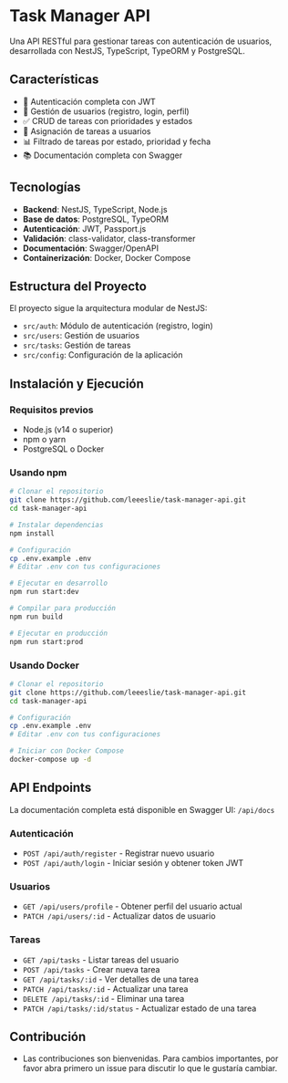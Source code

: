# Task Manager API

Una API RESTful para gestionar tareas con autenticación de usuarios, desarrollada con NestJS, TypeScript, TypeORM y PostgreSQL.

## Características

- 🔐 Autenticación completa con JWT
- 👤 Gestión de usuarios (registro, login, perfil)
- ✅ CRUD de tareas con prioridades y estados
- 📝 Asignación de tareas a usuarios
- 📊 Filtrado de tareas por estado, prioridad y fecha
- 📚 Documentación completa con Swagger

## Tecnologías

- **Backend**: NestJS, TypeScript, Node.js
- **Base de datos**: PostgreSQL, TypeORM
- **Autenticación**: JWT, Passport.js
- **Validación**: class-validator, class-transformer
- **Documentación**: Swagger/OpenAPI
- **Containerización**: Docker, Docker Compose

## Estructura del Proyecto

El proyecto sigue la arquitectura modular de NestJS:

- `src/auth`: Módulo de autenticación (registro, login)
- `src/users`: Gestión de usuarios
- `src/tasks`: Gestión de tareas
- `src/config`: Configuración de la aplicación

## Instalación y Ejecución

### Requisitos previos

- Node.js (v14 o superior)
- npm o yarn
- PostgreSQL o Docker

### Usando npm

```bash
# Clonar el repositorio
git clone https://github.com/leeeslie/task-manager-api.git
cd task-manager-api

# Instalar dependencias
npm install

# Configuración
cp .env.example .env
# Editar .env con tus configuraciones

# Ejecutar en desarrollo
npm run start:dev

# Compilar para producción
npm run build

# Ejecutar en producción
npm run start:prod
```

### Usando Docker

```bash
# Clonar el repositorio
git clone https://github.com/leeeslie/task-manager-api.git
cd task-manager-api

# Configuración
cp .env.example .env
# Editar .env con tus configuraciones

# Iniciar con Docker Compose
docker-compose up -d
```

## API Endpoints

La documentación completa está disponible en Swagger UI: `/api/docs`

### Autenticación

- `POST /api/auth/register` - Registrar nuevo usuario
- `POST /api/auth/login` - Iniciar sesión y obtener token JWT

### Usuarios

- `GET /api/users/profile` - Obtener perfil del usuario actual
- `PATCH /api/users/:id` - Actualizar datos de usuario

### Tareas

- `GET /api/tasks` - Listar tareas del usuario
- `POST /api/tasks` - Crear nueva tarea
- `GET /api/tasks/:id` - Ver detalles de una tarea
- `PATCH /api/tasks/:id` - Actualizar una tarea
- `DELETE /api/tasks/:id` - Eliminar una tarea
- `PATCH /api/tasks/:id/status` - Actualizar estado de una tarea

## Contribución

- Las contribuciones son bienvenidas. Para cambios importantes, por favor abra primero un issue para discutir lo que le gustaría cambiar.
  
